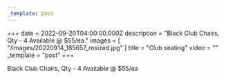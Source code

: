 ```yaml
---
_template: post
---
```


+++
date = 2022-09-20T04:00:00.000Z
description = "Black Club Chairs, Qty - 4 Available @ $55/ea."
images = [ "/images/20220914_185657_resized.jpg" ]
title = "Club seating"
video = ""
_template = "post"
+++

Black Club Chairs, Qty - 4 Available @ $55/ea
